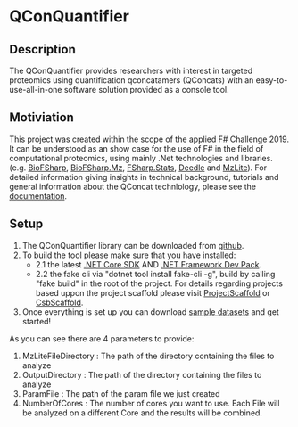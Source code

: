 # QConQuantifier
Description
-------

The QConQuantifier provides researchers with interest in targeted proteomics using quantification qconcatamers (QConcats) 
with an easy-to-use-all-in-one software solution provided as a console tool.

 
Motiviation
-------

This project was created within the scope of the applied F# Challenge 2019. 
It can be understood as an show case for the use of F# in the field of computational proteomics, 
using mainly .Net technologies and libraries. (e.g. [BioFSharp](https://github.com/CSBiology/BioFSharp), [BioFSharp.Mz](https://github.com/CSBiology/BioFSharp.Mz), [FSharp.Stats](https://github.com/CSBiology/FSharp.Stats), [Deedle](https://github.com/fslaborg/Deedle) and [MzLite](https://github.com/CSBiology/MzLite)).
For detailed information giving insights in technical background, tutorials and  
general information about the QConcat technlology, please see the [documentation](https://zimmerd.github.io/QConQuantifier/).

Setup
-------

1. The QConQuantifier library can be downloaded from <a href="https://github.com/ZimmerD/QConQuantifier">github</a>. 
2. To build the tool please make sure that you have installed:  
	- 2.1 the latest  <a href="https://dotnet.microsoft.com/download">.NET Core SDK</a> AND <a href="https://dotnet.microsoft.com/downloadr">.NET Framework Dev Pack</a>.   
	- 2.2 the fake cli via "dotnet tool install fake-cli -g", build by calling "fake build" in the root of the project. For details regarding projects based uppon the project scaffold please visit <a href="https://github.com/fsprojects/ProjectScaffold">ProjectScaffold</a> or <a href="https://github.com/CSBiology/CsbScaffold">CsbScaffold</a>. 
3. Once everything is set up you can download <a href="https://1drv.ms/u/s!Ak2uNQ51QZNO00S3QjgrSl6XDMVS">sample datasets</a> and get started! 

As you can see there are 4 parameters to provide:

1. MzLiteFileDirectory : The path of the directory containing the files to analyze
2. OutputDirectory     : The path of the directory containing the files to analyze
3. ParamFile           : The path of the param file we just created
4. NumberOfCores       : The number of cores you want to use. Each File will be analyzed on a different Core and the results will be combined.
